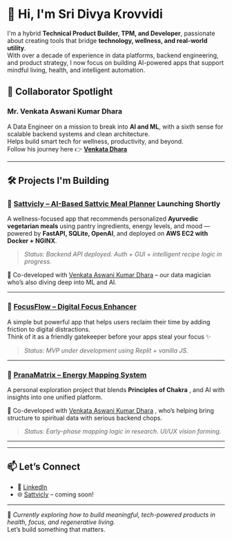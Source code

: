# 👋 Hi, I'm Sri Divya Krovvidi

I'm a hybrid **Technical Product Builder, TPM, and Developer**, passionate about creating tools that bridge **technology, wellness, and real-world utility**.  
With over a decade of experience in data platforms, backend engineering, and product strategy, I now focus on building AI-powered apps that support mindful living, health, and intelligent automation.

## 🤝 Collaborator Spotlight

### Mr. Venkata Aswani Kumar Dhara 
A Data Engineer on a mission to break into **AI and ML**, with a sixth sense for scalable backend systems and clean architecture.  
Helps build smart tech for wellness, productivity, and beyond.  
Follow his journey here 👉 [**Venkata Dhara**](https://github.com/vkdhara55)

---

## 🛠️ Projects I'm Building

### 🌿 [Sattvicly – AI-Based Sattvic Meal Planner](https://sattvicly.com) Launching Shortly
A wellness-focused app that recommends personalized **Ayurvedic vegetarian meals** using pantry ingredients, energy levels, and mood — powered by **FastAPI, SQLite, OpenAI**, and deployed on **AWS EC2 with Docker + NGINX**.

> _Status: Backend API deployed. Auth + GUI + intelligent recipe logic in progress._

👥 Co-developed with [Venkata Aswani Kumar Dhara](https://github.com/vkdhara55) – our data magician who’s also diving deep into ML and AI.

---

### 🧠 [FocusFlow – Digital Focus Enhancer](https://sridivyakrovvidi.github.io/FocusFlow/)
A simple but powerful app that helps users reclaim their time by adding friction to digital distractions.  
Think of it as a friendly gatekeeper before your apps steal your focus ✨

> _Status: MVP under development using Replit + vanilla JS._

---

### 🔬 [PranaMatrix – Energy Mapping System](https://github.com/yourusername/pranamatrix)
A personal exploration project that blends **Principles of Chakra** , and AI with insights into one unified platform.

👥 Co-developed with [Venkata Aswani Kumar Dhara](https://github.com/vkdhara55) , who’s helping bring structure to spiritual data with serious backend chops.

> _Status: Early-phase mapping logic in research. UI/UX vision forming._

---

---

## 📫 Let’s Connect

- 💼 [LinkedIn](https://www.linkedin.com/in/sri-divya-krovvidi/)
- 🌐 [Sattvicly](https://sattvicly.com) – coming soon!

---

🧭 _Currently exploring how to build meaningful, tech-powered products in health, focus, and regenerative living._  
Let’s build something that matters.
